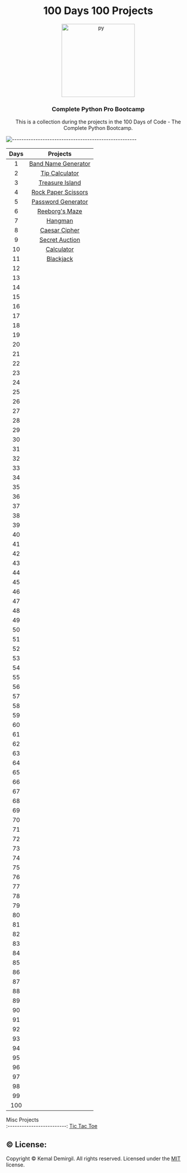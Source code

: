 <h1 align = "center">100 Days 100 Projects</h1>
<div align = "center">
  <img src="https://media.giphy.com/media/KAq5w47R9rmTuvWOWa/giphy.gif?cid=ecf05e474fytby8gcrvvhbpqbrbhxwzcjbr3dr2fr0odg3pn&rid=giphy.gif&ct=g" alt="py" width="200"/>
</div>
<h3 align = "center">Complete Python Pro Bootcamp</h3>
<p align = "center">This is a collection during the projects in the 100 Days of Code - The Complete Python Bootcamp.</p>


![-----------------------------------------------------](https://raw.githubusercontent.com/andreasbm/readme/master/assets/lines/rainbow.png)




Days  | Projects
:-------------------------:  | :-------------------------:
1 |  [Band Name Generator](https://replit.com/@kemaldemirgil/band-name-generator-start#main.py)
2 |  [Tip Calculator](https://replit.com/@kemaldemirgil/tip-calculator-start#main.py)
3 |  [Treasure Island](https://replit.com/@kemaldemirgil/treasure-island-start#main.py)
4 |  [Rock Paper Scissors](https://replit.com/@kemaldemirgil/rock-paper-scissors-start#main.py)
5 |  [Password Generator](https://replit.com/@kemaldemirgil/password-generator-start#main.py)
6 |  [Reeborg's Maze](https://reeborg.ca/reeborg.html?lang=en&mode=python&menu=worlds%2Fmenus%2Freeborg_intro_en.json&name=Maze&url=worlds%2Ftutorial_en%2Fmaze1.json)
7 |  [Hangman](https://replit.com/@kemaldemirgil/Day-7-Hangman-5-End#main.py)
8 |  [Caesar Cipher](https://replit.com/@kemaldemirgil/caesar-cipher?v=1)
9 |  [Secret Auction](https://replit.com/@kemaldemirgil/blind-auction-start#main.py)
10 | [Calculator](https://replit.com/@kemaldemirgil/calculator-final#main.py)
11 | [Blackjack](https://replit.com/@kemaldemirgil/blackjack-start#main.py)
12 | []()
13 | []()
14 | []()
15 | []()
16 | []()
17 | []()
18 | []()
19 | []()
20 | []()
21 | []()
22 | []()
23 | []()
24 | []()
25 | []()
26 | []()
27 | []()
28 | []()
29 | []()
30 | []()
31 | []()
32 | []()
33 | []()
34 | []()
35 | []()
36 | []()
37 | []()
38 | []()
39 | []()
40 | []()
41 | []()
42 | []()
43 | []()
44 | []()
45 | []()
46 | []()
47 | []()
48 | []()
49 | []()
50 | []()
51 | []()
52 | []()
53 | []()
54 | []()
55 | []()
56 | []()
57 | []()
58 | []()
59 | []()
60 | []()
61 | []()
62 | []()
63 | []()
64 | []()
65 | []()
66 | []()
67 | []()
68 | []()
69 | []()
70 | []()
71 | []()
72 | []()
73 | []()
74 | []()
75 | []()
76 | []()
77 | []()
78 | []()
79 | []()
80 | []()
81 | []()
82 | []()
83 | []()
84 | []()
85 | []()
86 | []()
87 | []()
88 | []()
89 | []()
90 | []()
91 | []()
92 | []()
93 | []()
94 | []()
95 | []()
96 | []()
97 | []()
98 | []()
99 | []()
100 | []()



Misc Projects  
:-------------------------:
[Tic Tac Toe](https://replit.com/@kemaldemirgil/tic-tac-toe#main.py)





## ©️ License:
Copyright © Kemal Demirgil. All rights reserved.
Licensed under the [MIT](https://github.com/kemaldemirgil/100_d4ys_Pyth0n/blob/main/LICENSE) license.
